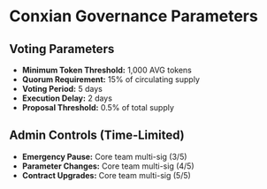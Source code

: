 # Conxian Governance Parameters

## Voting Parameters

- **Minimum Token Threshold:** 1,000 AVG tokens
- **Quorum Requirement:** 15% of circulating supply
- **Voting Period:** 5 days
- **Execution Delay:** 2 days
- **Proposal Threshold:** 0.5% of total supply

## Admin Controls (Time-Limited)

- **Emergency Pause:** Core team multi-sig (3/5)
- **Parameter Changes:** Core team multi-sig (4/5)
- **Contract Upgrades:** Core team multi-sig (5/5)
